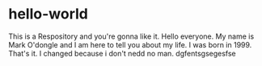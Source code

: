 # hello-world
This is a Respository and you're gonna like it.
Hello everyone. My name is Mark O'dongle and I am here to tell you about my life. I was born in 1999. That's it.
I changed because i don't nedd no man.
dgfentsgsegesfse
